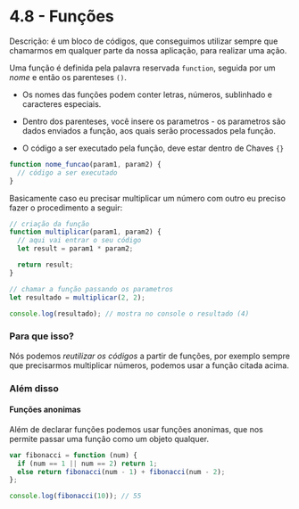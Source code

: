 # 4.8 - Funções

Descrição: é um bloco de códigos, que conseguimos utilizar sempre que chamarmos em qualquer parte da nossa aplicação, para realizar uma ação.

Uma função é definida pela palavra reservada `function`, seguida por um _nome_ e então os parenteses `()`.

- Os nomes das funções podem conter letras, números, sublinhado e caracteres especiais.

- Dentro dos parenteses, você insere os parametros - os parametros são dados enviados a função, aos quais serão processados pela função.

- O código a ser executado pela função, deve estar dentro de Chaves `{}`

```javascript
function nome_funcao(param1, param2) {
  // código a ser executado
}
```

Basicamente caso eu precisar multiplicar um número com outro eu preciso fazer o procedimento a seguir:

```javascript
// criação da função
function multiplicar(param1, param2) {
  // aqui vai entrar o seu código
  let result = param1 * param2;

  return result;
}

// chamar a função passando os parametros
let resultado = multiplicar(2, 2);

console.log(resultado); // mostra no console o resultado (4)
```

### Para que isso?

Nós podemos _reutilizar os códigos_ a partir de funções, por exemplo sempre que precisarmos multiplicar números, podemos usar a função citada acima.

### Além disso

#### Funções anonimas

Além de declarar funções podemos usar funções anonimas, que nos permite passar uma função como um objeto qualquer.

```javascript
var fibonacci = function (num) {
  if (num == 1 || num == 2) return 1;
  else return fibonacci(num - 1) + fibonacci(num - 2);
};

console.log(fibonacci(10)); // 55
```
